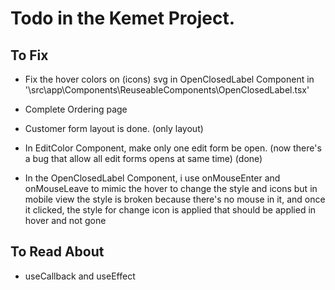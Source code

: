 # Todo in the Kemet Project.

## To Fix

- Fix the hover colors on (icons) svg in OpenClosedLabel Component in '\src\app\Components\ReuseableComponents\OpenClosedLabel.tsx'

- Complete Ordering page
- Customer form layout is done. (only layout)
- In EditColor Component, make only one edit form be open. (now there's a bug that allow all edit forms opens at same time) (done)
- In the OpenClosedLabel Component, i use onMouseEnter and onMouseLeave to mimic the hover to change the style and icons but in mobile view the style is broken because there's no mouse in it, and once it clicked, the style for change icon is applied that should be applied in hover and not gone

## To Read About

- useCallback and useEffect
